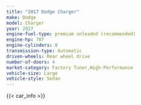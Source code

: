 ```yaml
---
title: "2017 Dodge Charger"
make: Dodge
model: Charger
year: 2017
engine-fuel-type: premium unleaded (recommended)
engine-hp: 707
engine-cylinders: 8
transmission-type: Automatic
driven-wheels: Rear wheel drive
number-of-doors: 4
market-category: Factory Tuner,High-Performance
vehicle-size: Large
vehicle-style: Sedan
---
```


{{< car_info >}}
